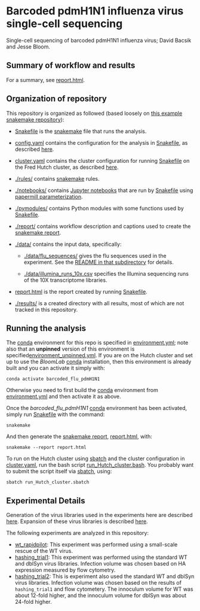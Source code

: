 # Barcoded pdmH1N1 influenza virus single-cell sequencing
Single-cell sequencing of barcoded pdmH1N1 influenza virus; David Bacsik and Jesse Bloom.

## Summary of workflow and results
For a summary, see [report.html].

## Organization of repository
This repository is organized as followed (based loosely on [this example snakemake repository](https://github.com/koesterlab/single-cell-rna-seq)):

 - [Snakefile] is the [snakemake] file that runs the analysis.

 - [config.yaml](config.yaml) contains the configuration for the analysis in [Snakefile], as described [here](https://snakemake.readthedocs.io/en/stable/snakefiles/configuration.html).

 - [cluster.yaml](cluster.yaml) contains the cluster configuration for running [Snakefile] on the Fred Hutch cluster, as described [here](https://snakemake.readthedocs.io/en/stable/snakefiles/configuration.html).

 - [./rules/](rules) contains [snakemake] rules.

 - [./notebooks/](notebooks) contains [Jupyter notebooks](https://jupyter.org/) that are run by [Snakefile] using [papermill parameterization](https://papermill.readthedocs.io/).

 - [./pymodules/](pymodules) contains Python modules with some functions used by [Snakefile].

 - [./report/](report) contains workflow description and captions used to create the [snakemake report].

 - [./data/](data) contains the input data, specifically:

   * [./data/flu_sequences/](data/flu_sequences) gives the flu sequences used in the experiment. See the [README in that subdirectory](data/flu_sequences/README.md) for details.

   * [./data/illumina_runs_10x.csv](data/illumina_runs_10x.csv) specifies the Illumina sequencing runs of the 10X transcriptome libraries.

 - [report.html] is the report created by running [Snakefile].

 - [./results/](results) is a created directory with all results, most of which are not tracked in this repository.


## Running the analysis
The [conda] environment for this repo is specified in [environment.yml](environment.yml); note also that an **unpinned** version of this environment is specified[environment_unpinned.yml](environment_unpinned.yml).
If you are on the Hutch cluster and set up to use the *BloomLab* [conda] installation, then this environment is already built and you can activate it simply with:

    conda activate barcoded_flu_pdmH1N1

Otherwise you need to first build the [conda] environment from [environment.yml](environment.yml) and then activate it as above.

Once the *barcoded_flu_pdmH1N1* [conda] environment has been activated, simply run [Snakefile] with the command:

    snakemake

And then generate the [snakemake report], [report.html], with:

    snakemake --report report.html

To run on the Hutch cluster using [sbatch](sbatch) and the cluster configuration in [cluster.yaml](cluster.yaml), run the bash script [run_Hutch_cluster.bash](run_Hutch_cluster.bash).
You probably want to submit the script itself via [sbatch](sbatch), using:

    sbatch run_Hutch_cluster.sbatch

[report.html]: report.html
[Snakefile]: Snakefile
[snakemake]: https://snakemake.readthedocs.io
[snakemake report]: https://snakemake.readthedocs.io/en/stable/snakefiles/reporting.html
[conda]: https://docs.conda.io/projects/conda/en/latest/index.html


## Experimental Details
Generation of the virus libraries used in the experiments here are described [here](https://benchling.com/s/etr-tP5BHW8xCbkT3AKxWkc2). Expansion of these virus libraries is described [here](https://benchling.com/s/etr-ywy1Wbt7qcLXYnj5jhhs).

The following experiments are analyzed in this repository:
* [wt_rapidpilot](https://benchling.com/s/etr-Q28fCd1kprRNxAd0v5Hg): This experiment was performed using a small-scale rescue of the WT virus.
* [hashing_trial1](https://benchling.com/s/etr-i9I0yHiFb0P8wHCxosim): This experiment was performed using the standard WT and dblSyn virus libraries. Infection volume was chosen based on HA expression measured by flow cytometry.
* [hashing_trial2](https://benchling.com/s/etr-W8urOmOAQ7L6U4HAXMNy): This is experiment also used the standard WT and dblSyn virus libraries. Infection volume was chosen based on the results of `hashing_trial1` and flow cytometery. The innoculum volume for WT was about 12-fold higher, and the innoculum volume for dblSyn was about 24-fold higher.
